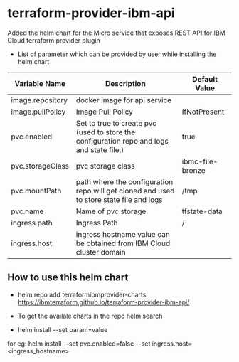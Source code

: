 # terraform-provider-ibm-api
Added the helm chart for the Micro service that exposes REST API for IBM Cloud terraform provider plugin

* List of parameter which can be provided by user while installing the helm chart

|Variable Name|Description|Default Value|
|-------------|-----------|-------------|
|image.repository|docker image for api service||
|image.pullPolicy|Image Pull Policy|IfNotPresent|
|pvc.enabled| Set to true to create pvc (used to store the configuration repo and logs and state file.)|true|
|pvc.storageClass|pvc storage class|ibmc-file-bronze|
|pvc.mountPath|path where the configuration repo will get cloned and used to store state file and logs|/tmp|
|pvc.name|Name of pvc storage|tfstate-data|
|ingress.path|Ingress Path|/|
|ingress.host|ingress hostname value can be obtained from IBM Cloud cluster domain||

## How to use this helm chart

* helm repo add terraformibmprovider-charts  https://ibmterraform.github.io/terraform-provider-ibm-api/

* To get the availale charts in the repo 
    helm search

* helm install <chartname>  --set param=value

for eg: helm install <chartname>  --set pvc.enabled=false --set ingress.host=<ingress_hostname>

 
